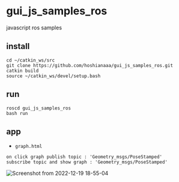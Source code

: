 # gui_js_samples_ros
javascript ros samples

## install

```
cd ~/catkin_ws/src
git clone https://github.com/hoshianaaa/gui_js_samples_ros.git
catkin build
source ~/catkin_ws/devel/setup.bash
```

## run

```
roscd gui_js_samples_ros
bash run
```

## app

- `graph.html`

```
on click graph publish topic : 'Geometry_msgs/PoseStamped'
subscribe topic and show graph : 'Geometry_msgs/PoseStamped'
```
![Screenshot from 2022-12-19 18-55-04](https://user-images.githubusercontent.com/40942409/208398328-c773e8ab-7cda-4f8b-b768-789bcd8fb437.png)

